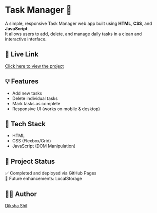 # Task Manager 📝

A simple, responsive Task Manager web app built using **HTML**, **CSS**, and **JavaScript**.  
It allows users to add, delete, and manage daily tasks in a clean and interactive interface.

## 🔗 Live Link
[Click here to view the project](https://dikshashil.github.io/Task-Manager/)

## 💡 Features
- Add new tasks
- Delete individual tasks
- Mark tasks as complete
- Responsive UI (works on mobile & desktop)

## 📁 Tech Stack
- HTML  
- CSS (Flexbox/Grid)
- JavaScript (DOM Manipulation)

## 🚀 Project Status
✅ Completed and deployed via GitHub Pages  
📌 Future enhancements: LocalStorage

## 🙋‍♀️ Author
[Diksha Shil](https://github.com/Dikshashil)
